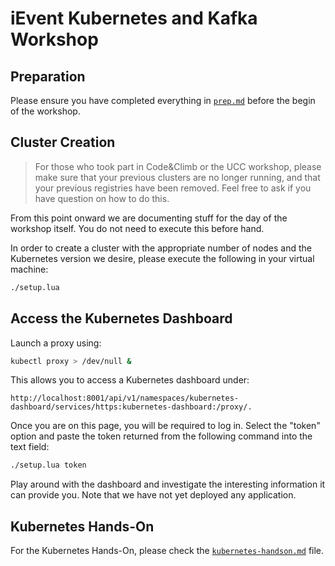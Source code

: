 # iEvent Kubernetes and Kafka Workshop 

## Preparation

Please ensure you have completed everything in [`prep.md`][prep.md] before the begin of the
workshop.

[prep.md]: ./prep.md

## Cluster Creation

> For those who took part in Code&Climb or the UCC workshop, please make sure that your previous
> clusters are no longer running, and that your previous registries have been removed. Feel free to
> ask if you have question on how to do this.


From this point onward we are documenting stuff for the day of the workshop itself. You do not need
to execute this before hand.

In order to create a cluster with the appropriate number of nodes and the Kubernetes version we
desire, please execute the following in your virtual machine:

```bash
./setup.lua
```

## Access the Kubernetes Dashboard

Launch a proxy using:

```bash
kubectl proxy > /dev/null &
```

This allows you to access a Kubernetes dashboard under:

```
http://localhost:8001/api/v1/namespaces/kubernetes-dashboard/services/https:kubernetes-dashboard:/proxy/.
```

Once you are on this page, you will be required to log in. Select the "token" option and paste the
token returned from the following command into the text field:

```bash
./setup.lua token
```

Play around with the dashboard and investigate the interesting information it can provide you. Note
that we have not yet deployed any application.


## Kubernetes Hands-On

For the Kubernetes Hands-On, please check the [`kubernetes-handson.md`][k8s-handson] file.

[k8s-handson]: ./kubernetes-handson.md
